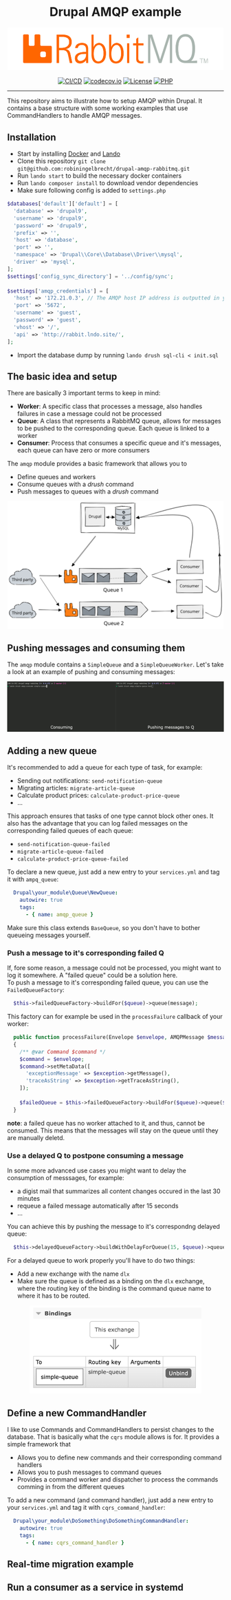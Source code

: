 <h1 align="center">Drupal AMQP example</h1>

<p align="center">
	<img src="https://github.com/robiningelbrecht/drupal-amqp-rabbitmq/raw/master/readme/rabbitmq.png" alt="RabbitMQ">
</p>

<p align="center">
<a href="https://github.com/robiningelbrecht/drupal-amqp-rabbitmq/actions/workflows/ci.yml"><img src="https://github.com/robiningelbrecht/drupal-amqp-rabbitmq/actions/workflows/ci.yml/badge.svg" alt="CI/CD"></a>
<a href="https://codecov.io/gh/robiningelbrecht/drupal-amqp-rabbitmq"><img src="https://codecov.io/gh/robiningelbrecht/drupal-amqp-rabbitmq/branch/master/graph/badge.svg?token=QUZxuZ49V4" alt="codecov.io"></a>
<a href="https://github.com/robiningelbrecht/drupal-amqp-rabbitmq/blob/master/LICENSE"><img src="https://img.shields.io/github/license/robiningelbrecht/continuous-integration-example?color=428f7e&logo=open%20source%20initiative&logoColor=white" alt="License"></a>
<a href="https://php.net/"><img src="https://img.shields.io/packagist/php-v/robiningelbrecht/drupal-amqp-rabbitmq/dev-master?color=777bb3&logo=php&logoColor=white" alt="PHP"></a>
</p>

------

This repository aims to illustrate how to setup AMQP within Drupal. It contains a base structure with some working examples that use CommandHandlers to handle AMQP messages.

## Installation

* Start by installing [Docker](https://docs.docker.com/get-docker/) and [Lando](https://docs.lando.dev/getting-started/)
* Clone this repository `git clone git@github.com:robiningelbrecht/drupal-amqp-rabbitmq.git`
* Run `lando start` to build the necessary docker containers
* Run `lando composer install` to download vendor dependencies
* Make sure following config is added to `settings.php`

```php
$databases['default']['default'] = [
  'database' => 'drupal9',
  'username' => 'drupal9',
  'password' => 'drupal9',
  'prefix' => '',
  'host' => 'database',
  'port' => '',
  'namespace' => 'Drupal\\Core\\Database\\Driver\\mysql',
  'driver' => 'mysql',
];
$settings['config_sync_directory'] = '../config/sync';

$settings['amqp_credentials'] = [
  'host' => '172.21.0.3', // The AMQP host IP address is outputted in your CLI while running `lando start`
  'port' => '5672',
  'username' => 'guest',
  'password' => 'guest',
  'vhost' => '/',
  'api' => 'http://rabbit.lndo.site/',
];
```

* Import the database dump by running `lando drush sql-cli < init.sql`

## The basic idea and setup

There are basically 3 important terms to keep in mind:

* **Worker**: A specific class that processes a message, also handles failures in case a message could not be processed
* **Queue**: A class that represents a RabbitMQ queue, allows for messages to be pushed to the corresponding queue. Each queue is linked to a worker
* **Consumer**: Process that consumes a specific queue and it's messages, each queue can have zero or more consumers

The `amqp` module provides a basic framework that allows you to

* Define queues and workers
* Consume queues with a *drush* command
* Push messages to queues with a *drush* command

<img src="https://github.com/robiningelbrecht/drupal-amqp-rabbitmq/raw/master/readme/rmq-drupal.svg" alt="RabbitMQ">

## Pushing messages and consuming them

The `amqp` module contains a `SimpleQueue` and a `SimpleQueueWorker`. Let's take a look
at an example of pushing and consuming messages:

<img src="https://github.com/robiningelbrecht/drupal-amqp-rabbitmq/raw/master/readme/consume-push-example.gif" alt="Consume - Push example">

## Adding a new queue

It's recommended to add a queue for each type of task, for example:

* Sending out notifications: `send-notification-queue`
* Migrating articles: `migrate-article-queue`
* Calculate product prices: `calculate-product-price-queue`
* ...

This approach ensures that tasks of one type cannot block other ones. It also has the advantage
that you can log failed messages on the corresponding failed queues of each queue:

* `send-notification-queue-failed`
* `migrate-article-queue-failed`
* `calculate-product-price-queue-failed`


To declare a new queue, just add a new entry to your `services.yml` and tag it with `ampq_queue`:

```yaml
  Drupal\your_module\Queue\NewQueue:
    autowire: true
    tags:
      - { name: amqp_queue }
```

Make sure this class extends `BaseQueue`, so you don't have to bother queueing messages yourself.

### Push a message to it's corresponding failed Q

If, fore some reason, a message could not be processed, you might want to log it somewhere.
A "failed queue" could be a solution here.\
To push a message to it's corresponding failed queue, you can use the `FailedQueueFactory`:

```php
  $this->failedQueueFactory->buildFor($queue)->queue(message);
```

This factory can for example be used in the `processFailure` callback of your worker:

```php
  public function processFailure(Envelope $envelope, AMQPMessage $message, \Throwable $exception, Queue $queue): void
  {
    /** @var Command $command */
    $command = $envelope;
    $command->setMetaData([
      'exceptionMessage' => $exception->getMessage(),
      'traceAsString' => $exception->getTraceAsString(),
    ]);

    $failedQueue = $this->failedQueueFactory->buildFor($queue)->queue($command);
  }
```

**note**: a failed queue has no worker attached to it, and thus, cannot be consumed. This means
that the messages will stay on the queue until they are manually deletd.

### Use a delayed Q to postpone consuming a message

In some more advanced use cases you might want to delay the consumption of messsages, for example:

* a digist mail that summarizes all content changes occured in the last 30 minutes
* requeue a failed message automatically after 15 seconds
* ...

You can achieve this by pushing the message to it's correspondng delayed queue:

```php
  $this->delayedQueueFactory->buildWithDelayForQueue(15, $queue)->queue($message);
```

For a delayed queue to work properly you'll have to do two things:

* Add a new exchange with the name `dlx`
* Make sure the queue is defined as a binding on the `dlx` exchange, where the
routing key of the binding is the command queue name to where it has to be routed.

<p align="center">
	<img src="https://github.com/robiningelbrecht/drupal-amqp-rabbitmq/raw/master/readme/dlx-binding-example.png" width="400" alt="Dlx binding example">
</p>

## Define a new CommandHandler

I like to use Commands and CommandHandlers to persist changes to the database. That is basically what
the `cqrs` module allows is for. It provides a simple framework that

* Allows you to define new commands and their corresponding command handlers
* Allows you to push messages to command queues
* Provides a command worker and dispatcher to process the commands comming in from the different queues

To add a new command (and command handler), just add a new entry to your `services.yml`
and tag it with `cqrs_command_handler`:

```yaml
  Drupal\your_module\DoSomething\DoSomethingCommandHandler:
    autowire: true
    tags:
      - { name: cqrs_command_handler }
```

## Real-time migration example

## Run a consumer as a service in systemd
